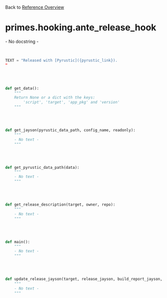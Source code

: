 
Back to [Reference Overview](https://github.com/pyrustic/primes/blob/master/docs/reference)

# primes.hooking.ante\_release\_hook

\- No docstring \-

<br>


```python
TEXT = "Released with [Pyrustic]({pyrustic_link}).
"

```

<br>

```python

def get_data():
    """
    Return None or a dict with the keys:
        'script', 'target', 'app_pkg' and 'version'
    """

```

<br>

```python

def get_jayson(pyrustic_data_path, config_name, readonly):
    """
    - No text -
    """

```

<br>

```python

def get_pyrustic_data_path(data):
    """
    - No text -
    """

```

<br>

```python

def get_release_description(target, owner, repo):
    """
    - No text -
    """

```

<br>

```python

def main():
    """
    - No text -
    """

```

<br>

```python

def update_release_jayson(target, release_jayson, build_report_jayson, app_pkg, version):
    """
    - No text -
    """

```

